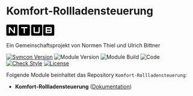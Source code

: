 # Komfort-Rollladensteuerung  

[![Image](imgs/ntub_logo.png)](https://github.com/ubittner/)  

Ein Gemeinschaftsprojekt von Normen Thiel und Ulrich Bittner

[![Symcon Version](https://img.shields.io/badge/Symcon_Version-5.3>-red.svg)](https://www.symcon.de/service/dokumentation/entwicklerbereich/sdk-tools/sdk-php/)
![Module Version](https://img.shields.io/badge/Module_Version-2.00-blue.svg)
![Module Build](https://img.shields.io/badge/Module_Build-19-blue.svg)
![Code](https://img.shields.io/badge/Code-PHP-blue.svg)
[![Check Style](https://github.com/ubittner/Komfort-Rollladensteuerung/workflows/Check%20Style/badge.svg)](https://github.com/ubittner/Komfort-Rollladensteuerung/actions)
[![License](https://img.shields.io/badge/License-CC%20BY--NC--SA%204.0-green.svg)](https://creativecommons.org/licenses/by-nc-sa/4.0/)

Folgende Module beinhaltet das Repository `Komfort-Rollladensteuerung`:

- __Komfort-Rollladensteuerung__ ([Dokumentation](Komfort-Rollladensteuerung))